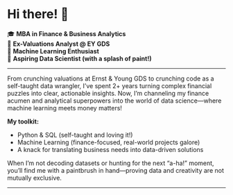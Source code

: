 # Hi there! 👋

🎓 **MBA in Finance & Business Analytics**  
🏦 **Ex-Valuations Analyst @ EY GDS**  
🐍 **Machine Learning Enthusiast**  
🤖 **Aspiring Data Scientist (with a splash of paint!)**

---

From crunching valuations at Ernst & Young GDS to crunching code as a self-taught data wrangler, I’ve spent 2+ years turning complex financial puzzles into clear, actionable insights. Now, I’m channeling my finance acumen and analytical superpowers into the world of data science—where machine learning meets money matters!

**My toolkit:**  
- Python & SQL (self-taught and loving it!)
- Machine Learning (finance-focused, real-world projects galore)
- A knack for translating business needs into data-driven solutions

When I’m not decoding datasets or hunting for the next “a-ha!” moment, you’ll find me with a paintbrush in hand—proving data and creativity are not mutually exclusive.

---
